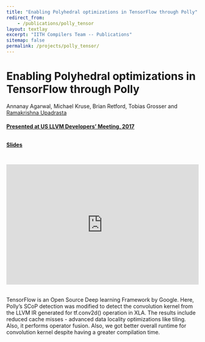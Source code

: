 ```yaml
---
title: "Enabling Polyhedral optimizations in TensorFlow through Polly"
redirect_from:
    - /publications/polly_tensor
layout: textlay
excerpt: "IITH Compilers Team -- Publications"
sitemap: false
permalink: /projects/polly_tensor/
---
```



<div class="container-fluid" style="height:100%; width:100%"> 
<h1>Enabling Polyhedral optimizations in TensorFlow through Polly</h1>
<p>Annanay Agarwal, Michael Kruse, Brian Retford, Tobias Grosser and <a href="https://www.iith.ac.in/~ramakrishna" target="_blank">Ramakrishna Upadrasta</p>
<h4> Presented at US LLVM Developers’ Meeting, 2017 </h4>

<br>
<div style="position:relative; top:-25px;">
 <h4><a href="https://llvm.org/devmtg/2017-10/slides/Agarwal-Enabling%20Polyhedral%20optimizations%20in%20TensorFlow%20through%20Polly.pdf" target="_blank">Slides</a>
 </h4>
 </div> 
<div style="display: flex; justify-content: center;">
 <iframe width="560" height="315" src="https://www.youtube.com/embed/uq67__tfdtQ" title="YouTube video player" frameborder="0" allow="accelerometer; autoplay; clipboard-write; encrypted-media; gyroscope; picture-in-picture" allowfullscreen></iframe>
</div>
 <br>     
<p>TensorFlow is an Open Source Deep learning Framework by Google. Here, Polly’s SCoP detection was modified to
detect the convolution kernel from the LLVM IR generated for tf.conv2d() operation in XLA. The results include reduced cache misses - advanced data
locality optimizations like tiling. Also, it  performs operator fusion. Also, we got better overall runtime for convolution
kernel despite having a greater compilation time.</p>
<br>
</div>
